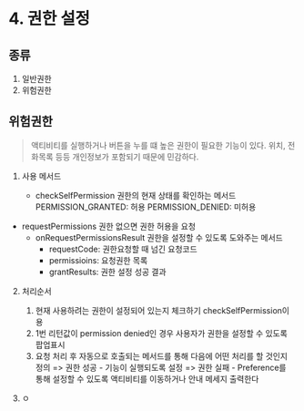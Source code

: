 # 4. 권한 설정

## 종류

1. 일반권한
2. 위험권한

## 위험권한

> 액티비티를 실행하거나 버튼을 누를 떄 높은 권한이 필요한 기능이 있다. 위치, 전화목록 등등 개인정보가 포함되기 때문에 민감하다.

1. 사용 메서드

   - checkSelfPermission
     권한의 현재 상태를 확인하는 메서드
     PERMISSION_GRANTED: 허용
     PERMISSION_DENIED: 미허용
- requestPermissions
     권한 없으면 권한 허용을 요청
   - onRequestPermissionsResult
     권한을 설정할 수 있도록 도와주는 메서드
     - requestCode: 권한요청할 때 넘긴 요청코드
     - permissioins: 요청권한 목록
     - grantResults: 권한 설정 성공 결과
   
   

2. 처리순서

   1. 현재 사용하려는 권한이 설정되어 있는지 체크하기
      checkSelfPermission이용
   2. 1번 리턴값이 permission denied인 경우 사용자가 권한을 설정할 수 있도록 팝업표시
   3. 요청 처리 후 자동으로 호출되는 메서드를 통해 다음에 어떤 처리를 할 것인지 정의
      => 권한 성공 - 기능이 실행되도록 설정
      => 권한 실패 - Preference를 통해 설정할 수 있도록 액티비티를 이동하거나 안내 메세지 출력한다

   

3. ㅇ

   